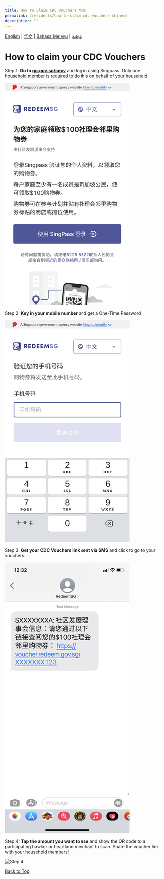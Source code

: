 ```yaml
---
title: How to Claim CDC Vouchers 华文
permalink: /residents/how-to-claim-cdc-vouchers-chinese
description: ""
---
```

[English](how-to-claim-cdc-vouchers) | [华文](how-to-claim-cdc-vouchers-chinese) | [Bahasa Melayu](how-to-claim-cdc-vouchers-malay) | [தமிழ்](how-to-claim-cdc-vouchers-tamil)

<a id="pagetop"></a>

# How to claim your CDC Vouchers

Step 1: **Go to [go.gov.sg/cdcv](https://go.gov.sg/cdcv)** and log in using Singpass. Only one household member is required to do this on behalf of your household.

<img src="/images/residents/screengrabs-for-infographics/chinese/M_Log%20in_ch_5_Nov.png" alt="Step 1" style="width:400px !important; !important;" />

Step 2: **Key in your mobile number** and get a One-Time Password

<img src="/images/residents/screengrabs-for-infographics/chinese/M_MobileNumber_CH_5Nov.png" alt="Step 2" style="width:400px !important; !important;" />

Step 3: **Get your CDC Vouchers link sent via SMS** and click to go to your vouchers.

<img src="/images/residents/screengrabs-for-infographics/chinese/SMS%20Chinese_9%20Nov%20New%20CH.png" alt="Step 3" style="width:400px !important; !important;" />


Step 4: **Tap the amount you want to use** and show the QR code to a participating hawker or heartland merchant to scan. Share the voucher link with your household members!

<img src="/images/residents/screengrabs-for-infographics/chinese/chinese/mixed%20voucher.jpg" alt="Step 4" style="width:400px !important; !important;" />

[Back to Top](#pagetop)